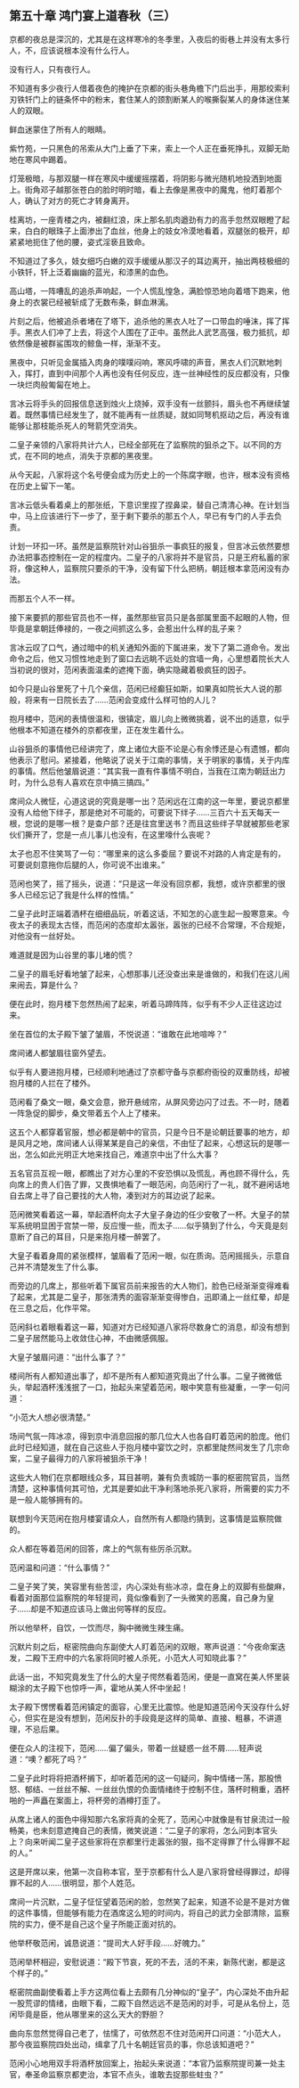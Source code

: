 ## 第五十章 **鸿门宴上道春秋（三）**

京都的夜总是深沉的，尤其是在这样寒冷的冬季里，入夜后的街巷上并没有太多行人，不，应该说根本没有什么行人。

没有行人，只有夜行人。

不知道有多少夜行人借着夜色的掩护在京都的街头巷角檐下门后出手，用那绞索利刃铁钎门上的链条怀中的粉末，套住某人的颈割断某人的喉撕裂某人的身体迷住某人的双眼。

鲜血迷蒙住了所有人的眼睛。

紫竹苑，一只黑色的吊索从大门上垂了下来，索上一个人正在垂死挣扎，双脚无助地在寒风中踢着。

灯笼极暗，与那双腿一样在寒风中缓缓摇摆着，将阴影与微光随机地投洒到地面上。街角邓子越那张苍白的脸时明时暗，看上去像是黑夜中的魔鬼，他盯着那个人，确认了对方的死亡才转身离开。

桂离坊，一座青楼之内，被翻红浪，床上那名肌肉遒劲有力的高手忽然双眼瞪了起来，白白的眼珠子上面渗出了血丝，他身上的妓女冷漠地看着，双腿张的极开，却紧紧地扼住了他的腰，姿式淫亵且致命。

不知道过了多久，妓女细巧白嫩的双手缓缓从那汉子的耳边离开，抽出两枝极细的小铁钎，钎上泛着幽幽的蓝光，和漆黑的血色。

高山塔，一阵嘈乱的追杀声响起，一个人慌乱惶急，满脸惊恐地向着塔下跑来，他身上的衣裳已经被斩成了无数布条，鲜血淋漓。

片刻之后，他被追杀者堵在了塔下，追杀他的黑衣人吐了一口带血的唾沫，挥了挥手。黑衣人们冲了上去，将这个人围在了正中。虽然此人武艺高强，极力抵抗，却依然像是被群鲨围攻的鲸鱼一样，渐渐不支。

黑夜中，只听见金属插入肉身的噗噗闷响，寒风呼啸的声音，黑衣人们沉默地刺入，挥打，直到中间那个人再也没有任何反应，连一丝神经性的反应都没有，只像一块烂肉般匍匐在地上。

言冰云将手头的回报信息送到烛火上烧掉，双手没有一丝颤抖，眉头也不再继续皱着。既然事情已经发生了，就不能再有一丝质疑，就如同弩机抠动之后，再没有谁能够让那枝能杀死人的弩箭凭空消失。

二皇子亲领的八家将共计六人，已经全部死在了监察院的狙杀之下。以不同的方式，在不同的地点，消失于京都的黑夜里。

从今天起，八家将这个名号便会成为历史上的一个陈腐字眼，也许，根本没有资格在历史上留下一笔。

言冰云低头看着桌上的那张纸，下意识里捏了捏鼻梁，替自己清清心神。在计划当中，马上应该进行下一步了，至于剩下要杀的那五个人，早已有专门的人手去负责。

计划一环扣一环。虽然是监察院针对山谷狙杀一事疯狂的报复，但言冰云依然要想办法把事态控制在一定的程度内。二皇子的八家将并不是官员，只是王府私蓄的家将，像这种人，监察院只要杀的干净，没有留下什么把柄，朝廷根本拿范闲没有办法。

而那五个人不一样。

接下来要抓的那些官员也不一样，虽然那些官员只是各部属里面不起眼的人物，但毕竟是拿朝廷俸禄的，一夜之间抓这么多，会惹出什么样的乱子来？

言冰云叹了口气，通过暗中的机关通知外面的下属进来，发下了第二道命令。发出命令之后，他又习惯性地走到了窗口去远眺不远处的宫墙一角，心里想着院长大人当初说的很对，范闲表面温柔的遮掩下面，确实隐藏着极疯狂的因子。

如今只是山谷里死了十几个亲信，范闲已经癫狂如斯，如果真如院长大人说的那般，将来有一日院长去了……范闲会变成什么样可怕的人儿？

抱月楼中，范闲的表情很温和，很镇定，眉儿向上微微挑着，说不出的适意，似乎他根本不知道在楼外的京都夜里，正在发生着什么。

山谷狙杀的事情他已经讲完了，席上诸位大臣不论是心有余悸还是心有遗憾，都向他表示了慰问。紧接着，他略说了说关于江南的事情，关于明家的事情，关于内库的事情。然后他皱眉说道：“其实我一直有件事情不明白，当我在江南为朝廷出力时，为什么总有人喜欢在京中搞三搞四。”

席间众人微怔，心道这说的究竟是哪一出？范闲远在江南的这一年里，要说京都里没有人给他下绊子，那是绝对不可能的，可要说下绊子……三百六十五天每天一根，您说的是哪一根？是查户部？还是往宫里送书？而且这些绊子早就被那些老家伙们撕开了，您是一点儿事儿也没有，在这里嚎什么丧呢？

太子也忍不住笑骂了一句：“哪里来的这么多委屈？要说不对路的人肯定是有的，可要说刻意拖你后腿的人，你可说不出谁来。”

范闲也笑了，摇了摇头，说道：“只是这一年没有回京都，我想，或许京都里的很多人已经忘记了我是什么样的性情。”

二皇子此时正端着酒杯在细细品玩，听着这话，不知怎的心底生起一股寒意来。今夜太子的表现太古怪，而范闲的态度却太嚣张，嚣张的已经不合常理，不合规矩，对他没有一丝好处。

难道就是因为山谷里的事儿堵的慌？

二皇子的眉毛好看地皱了起来，心想那事儿还没查出来是谁做的，和我们在这儿闹来闹去，算是什么？

便在此时，抱月楼下忽然热闹了起来，听着马蹄阵阵，似乎有不少人正往这边过来。

坐在首位的太子殿下皱了皱眉，不悦说道：“谁敢在此地喧哗？”

席间诸人都皱眉往窗外望去。

似乎有人要进抱月楼，已经顺利地通过了京都守备与京都府衙役的双重防线，却被抱月楼的人拦在了楼外。

范闲看了桑文一眼，桑文会意，掀开悬绒帘，从屏风旁边闪了过去。不一时，随着一阵急促的脚步，桑文带着五个人上了楼来。

这五个人都穿着官服，想必都是朝中的官员，只是今日不是论朝廷要事的地方，却是风月之地，席间诸人认得某某是自己的亲信，不由怔了起来，心想这玩的是哪一出，怎么如此光明正大地来找自己，难道京中出了什么大事？

五名官员互视一眼，都瞧出了对方心里的不安恐惧以及慌乱，再也顾不得什么，先向席上的贵人们告了罪，又畏惧地看了一眼范闲，向范闲行了一礼，就不避闲话地自去席上寻了自己要找的大人物，凑到对方的耳边说了起来。

范闲微笑看着这一幕，举起酒杯向太子大皇子身边的任少安敬了一杯。大皇子的禁军系统明显困于宫禁一带，反应慢一些，而太子……似乎猜到了什么，今天竟是刻意断了自己的耳目，只是来抱月楼一醉罢了。

大皇子看着身周的紧张模样，皱眉看了范闲一眼，似在质询。范闲摇摇头，示意自己并不清楚发生了什么事。

而旁边的几席上，那些听着下属官员前来报告的大人物们，脸色已经渐渐变得难看了起来，尤其是二皇子，那张清秀的面容渐渐变得惨白，迅即涌上一丝红晕，却是在三息之后，化作平常。

范闲斜乜着眼看着这一幕，知道对方已经知道八家将尽数身亡的消息，却没有想到二皇子居然能马上收敛住心神，不由微感佩服。

大皇子皱眉问道：“出什么事了？”

楼间所有人都知道出事了，却不是所有人都知道究竟出了什么事。二皇子微微低头，举起酒杯浅浅抿了一口，抬起头来望着范闲，眼中笑意有些凝重，一字一句问道：

“小范大人想必很清楚。”

场间气氛一阵冰凉，得到京中消息回报的那几位大人也各自盯着范闲的脸庞。他们此时已经知道，就在自己这些人于抱月楼中宴饮之时，京都里陡然间发生了几宗命案，二皇子最得力的八家将被狙杀干净！

这些大人物们在京都眼线众多，耳目甚明，兼有负责城防一事的枢密院官员，当然清楚，这种事情何其可怕，尤其是要如此干净利落地杀死八家将，所需要的实力不是一般人能够拥有的。

联想到今天范闲在抱月楼宴请众人，自然所有人都隐约猜到，这事情是监察院做的。

众人都在等着范闲的回答，席上的气氛有些厉杀沉默。

范闲温和问道：“什么事情？”

二皇子笑了笑，笑容里有些苦涩，内心深处有些冰凉，盘在身上的双脚有些酸麻，看着对面那位监察院的年轻提司，竟似像看到了一头微笑的恶魔，自己身为皇子……却是不知道应该马上做出何等样的反应。

所以他举杯，自饮，一饮而尽，胸中微微生辣生痛。

沉默片刻之后，枢密院曲向东副使大人盯着范闲的双眼，寒声说道：“今夜命案迭发，二殿下王府中的六名家将同时被人杀死，小范大人可知晓此事？”

此话一出，不知究竟发生了什么的大皇子愕然看着范闲，便是一直窝在美人怀里装糊涂的太子殿下也惊呼一声，霍地从美人怀中坐起！

太子殿下愣愣看着范闲镇定的面容，心里无比震惊。他是知道范闲今天没存什么好心，但实在是没有想到，范闲反扑的手段竟是这样的简单、直接、粗暴，不讲道理，不忌后果。

便在众人的注视下，范闲……偏了偏头，带着一丝疑惑一丝不屑……轻声说道：“噢？都死了吗？”

二皇子此时将将把酒杯搁下，却听着范闲的这一句疑问，胸中情绪一荡，那股愤怒、郁结、一丝丝不解、一丝丝仇恨的负面情绪终于控制不住，落杯时稍重，酒杯啪的一声矗在案面上，将杯旁的酒樽打歪了。

从席上诸人的面色中得知那六名家将真的全死了，范闲心中就像是有甘泉流过一般畅美，也未刻意遮掩自己的表情，微笑说道：“二皇子的家将，怎么问到本官头上？向来听闻二皇子这些家将在京都里行走嚣张的狠，指不定得罪了什么得罪不起的人。”

这是开席以来，他第一次自称本官，至于京都有什么人是八家将曾经得罪过，却得罪不起的人……很明显，那个人姓范。

席间一片沉默，二皇子怔怔望着范闲的脸，忽然笑了起来，知道不论是不是对方做的这件事情，但能够有能力在酒席这么短的时间内，将自己的武力全部清除，监察院的实力，便不是自己这个皇子所能正面对抗的。

他举杯敬范闲，诚恳说道：“提司大人好手段……好魄力。”

范闲举杯相迎，安慰说道：“殿下节哀，死的不去，活的不来，新陈代谢，都是这个样子的。”

枢密院曲副使看着上手方这两位看上去颇有几分神似的“皇子”，内心深处不由升起一股荒谬的情绪，由眼下看，二殿下自然远远不是范闲的对手，可是从名份上，范闲毕竟是臣，他从哪里来的这么天大的野胆？

曲向东忽然觉得自己老了，怯懦了，可依然忍不住对范闲开口问道：“小范大人，那今夜监察院四处出动，缉拿了几十名朝廷官员的事，你总该知道吧？”

范闲小心地用双手将酒杯放回案上，抬起头来说道：“本官乃监察院提司兼一处主官，奉圣命监察京都吏治，本官不点头，谁敢去捉那些蛀虫？”

